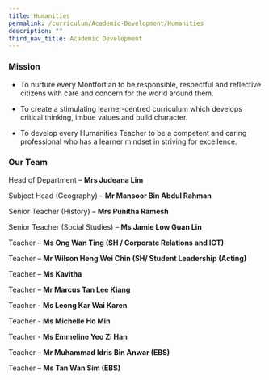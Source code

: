 ```yaml
---
title: Humanities
permalink: /curriculum/Academic-Development/Humanities
description: ""
third_nav_title: Academic Development
---
```

### Mission
*   To nurture every Montfortian to be responsible, respectful and reflective citizens with care and concern for the world around them.  
    
*   To create a stimulating learner-centred curriculum which develops critical thinking, imbue values and build character.  
    
*   To develop every Humanities Teacher to be a competent and caring professional who has a learner mindset in striving for excellence.

### Our Team

Head of Department – **Mrs Judeana Lim**

Subject Head (Geography) – **Mr Mansoor Bin Abdul Rahman**

Senior Teacher (History) – **Mrs Punitha Ramesh** 

Senior Teacher (Social Studies) – **Ms Jamie Low Guan Lin** 

Teacher – **Ms Ong Wan Ting (SH / Corporate Relations and ICT)**  

Teacher – **Mr Wilson Heng Wei Chin (SH/ Student Leadership (Acting)**

Teacher – **Ms Kavitha** 

Teacher – **Mr Marcus Tan Lee Kiang** 

Teacher - **Ms Leong Kar Wai Karen** 

Teacher - **Ms Michelle Ho Min** 

Teacher - **Ms Emmeline Yeo Zi Han**

Teacher – **Mr Muhammad Idris Bin Anwar (EBS)**

Teacher – **Ms Tan Wan Sim (EBS)**
